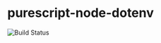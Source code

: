 # purescript-node-dotenv

![Build Status](https://img.shields.io/travis/nicholassaunders/purescript-node-dotenv.svg)

